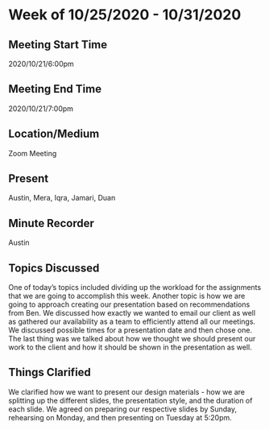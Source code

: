# Week of 10/25/2020 - 10/31/2020
 
## Meeting Start Time
 
2020/10/21/6:00pm
 
## Meeting End Time
 
2020/10/21/7:00pm
 
## Location/Medium
 
Zoom Meeting
 
## Present
 
Austin, Mera, Iqra, Jamari, Duan
 
## Minute Recorder
 
Austin
 
## Topics Discussed
One of today’s topics included dividing up the workload for the assignments that we are going to accomplish this week. Another topic is how we are going to approach creating our presentation based on recommendations from Ben. We discussed how exactly we wanted to email our client as well as gathered our availability as a team to efficiently attend all our meetings. We discussed possible times for a presentation date and then chose one. The last thing was we talked about how we thought we should present our work to the client and how it should be shown in the presentation as well.

## Things Clarified
We clarified how we want to present our design materials - how we are splitting up the different slides, the presentation style, and the duration of each slide. We agreed on preparing our respective slides by Sunday, rehearsing on Monday, and then presenting on Tuesday at 5:20pm.